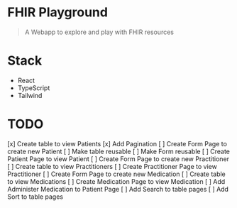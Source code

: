 # FHIR Playground
> A Webapp to explore and play with FHIR resources

# Stack
- React
- TypeScript
- Tailwind

# TODO
[x] Create table to view Patients
[x] Add Pagination
[ ] Create Form Page to create new Patient
[ ] Make table reusable
[ ] Make Form reusable
[ ] Create Patient Page to view Patient
[ ] Create Form Page to create new Practitioner
[ ] Create table to view Practitioners
[ ] Create Practitioner Page to view Practitioner
[ ] Create Form Page to create new Medication
[ ] Create table to view Medications
[ ] Create Medication Page to view Medication
[ ] Add Administer Medication to Patient Page
[ ] Add Search to table pages
[ ] Add Sort to table pages

